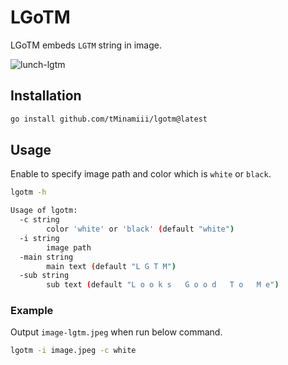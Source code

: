 # LGoTM

LGoTM embeds `LGTM` string in image.

![lunch-lgtm](https://user-images.githubusercontent.com/31730505/194919314-fc3b9fb9-fd47-46bf-a91a-2d148caf50b3.jpg)

## Installation

```sh
go install github.com/tMinamiii/lgotm@latest
```

## Usage

Enable to specify image path and color which is `white` or `black`.

```sh
lgotm -h

Usage of lgotm:
  -c string
        color 'white' or 'black' (default "white")
  -i string
        image path
  -main string
        main text (default "L G T M")
  -sub string
        sub text (default "L o o k s   G o o d   T o   M e")
```

### Example

Output `image-lgtm.jpeg` when run below command.

```sh
lgotm -i image.jpeg -c white
```
